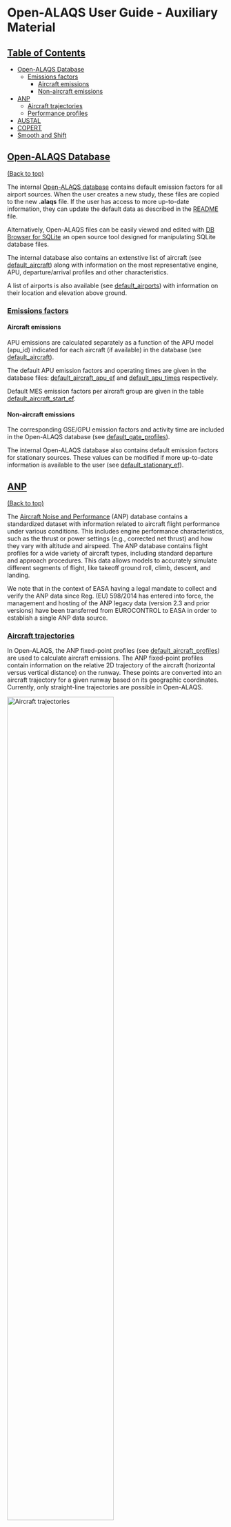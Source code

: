 # Open-ALAQS User Guide - Auxiliary Material

## [Table of Contents](#table-of-contents)
- [Open-ALAQS Database](#open-alaqs-database)
  - [Emissions factors](#emission-factors)
    - [Aircraft emissions](#aicraft-emissions)
    - [Non-aircraft emissions](#non-aircraft-emissions)   
- [ANP](#anp)
  - [Aircraft trajectories](#aircraft-trajectories)
  - [Performance profiles](#performance-profiles)
- [AUSTAL](#austal)
- [COPERT](#copert)
- [Smooth and Shift](#smooth-and-shift)

## [Open-ALAQS Database](#open-alaqs-database)
[(Back to top)](#table-of-contents)

The internal [Open-ALAQS database](./../open_alaqs/database/data/) contains default emission factors for all airport sources. When the user creates a new study, these files are copied to the new **.alaqs** file. If the user has access to more up-to-date information, they can update the default data as described in the [README](./../README.md#updating-the-openalaqs-database-templates) file.

Alternatively, Open-ALAQS files can be easily viewed and edited with [DB Browser for SQLite](https://sqlitebrowser.org/) an open source tool designed for manipulating SQLite database files.

The internal database also contains an extenstive list of aircraft (see [default_aircraft](./../open_alaqs/database/data/default_aircraft.csv)) along with information on the most representative engine, APU, departure/arrival profiles and other characteristics.

A list of airports is also available (see [default_airports](./../open_alaqs/database/data/default_airports.csv)) with information on their location and elevation above ground.

### [Emissions factors](#emission-factors)

#### Aircraft emissions

APU emissions are calculated separately as a function of the APU model (apu_id) indicated for each aircraft (if available) in the database (see [default_aircraft](./../open_alaqs/database/data/default_aircraft.csv)).

The default APU emission factors and operating times are given in the database files: [default_aircraft_apu_ef](./../open_alaqs/database/data/default_aircraft_apu_ef.csv) and [default_apu_times](./../open_alaqs/database/data/default_apu_times.csv) respectively.

Default MES emission factors per aircraft group are given in the table [default_aircraft_start_ef](./../open_alaqs/database/data/default_aircraft_start_ef.csv).

#### Non-aircraft emissions

The corresponding GSE/GPU emission factors and activity time are included in the Open-ALAQS database (see [default_gate_profiles](./../open_alaqs/database/data/default_gate_profiles.csv)).

The internal Open-ALAQS database also contains default emission factors for stationary sources. These values can be modified if more up-to-date information is available to the user (see [default_stationary_ef](./../open_alaqs/database/data/default_stationary_ef.csv)).

## [ANP](#anp)
[(Back to top)](#table-of-contents)

The [Aircraft Noise and Performance](https://www.easa.europa.eu/en/domains/environment/policy-support-and-research/aircraft-noise-and-performance-anp-data) (ANP) database contains a standardized dataset with information related to aircraft flight performance under various conditions. This includes engine performance characteristics, such as the thrust or power settings (e.g., corrected net thrust) and how they vary with altitude and airspeed. The ANP database contains flight profiles for a wide variety of aircraft types, including standard departure and approach procedures. This data allows models to accurately simulate different segments of flight, like takeoff ground roll, climb, descent, and landing.

We note that in the context of EASA having a legal mandate to collect and verify the ANP data since Reg. (EU) 598/2014 has entered into force, the management and hosting of the ANP legacy data (version 2.3 and prior versions) have been transferred from EUROCONTROL to EASA in order to establish a single ANP data source.

### [Aircraft trajectories](#aircraft-trajectories)

In Open-ALAQS, the ANP fixed-point profiles (see [default_aircraft_profiles](open_alaqs/database/data/default_aircraft_profiles.csv)) are used to calculate aircraft emissions. The ANP fixed-point profiles contain information on the relative 2D trajectory of the aircraft (horizontal versus vertical distance) on the runway. These points are converted into an aircraft trajectory for a given runway based on its geographic coordinates. Currently, only straight-line trajectories are possible in Open-ALAQS.

<img src="./../open_alaqs/assets/anp_profiles_example.png" alt="Aircraft trajectories" width="70%">

### [Performance profiles](#performance-profiles)

The ratio of thrust to distance is used to define the cut-off between take-off and climb-out. During take-off, full thrust is required to accelerate the aircraft. As the aircraft reaches a certain distance and speed, thrust is reduced to a level appropriate for climb. This transition involves reducing thrust from maximum take-off to maximum climb thrust after a set distance, typically around 1000 feet of ground distance. This cut-off point is used in Open-ALAQS to separate the two modes.

The following figure illustrates this approach. For more information the user is referred to [ECAC.CEAC Doc 29, Volume 2, Appendix B](https://www.ecac-ceac.org/images/documents/ECAC-Doc_29_4th_edition_Dec_2016_Volume_2.pdf).

<img src="./../open_alaqs/assets/anp_dep_profile_example.png" alt="Performance profiles" width="50%">

## [AUSTAL](#austal)
[(Back to top)](#table-of-contents)

The dispersion model [AUSTAL](https://www.umweltbundesamt.de/en/topics/air/air-quality-control-in-europe/overview) is the reference implementation to Annex 2 of the German Environment Agency’s Technical Instructions on Air Quality Control (TA Luft) and implements the specifications and requirements given therein.

The program is the successor of AUSTAL2000 (which was previously used with Open-ALAQS), the reference implementation to Annex 3 of the TA Luft 2002. AUSTAL and AUSTAL2000 were developed by Janicke Consulting on behalf of the German Environment Agency and are freely available and widely used internationally.

AUSTAL 3.3.0 (released on 22.03.2024) has been developed and tested under Windows and Linux. It is exclusively provided, free of charge under the GNU Public Licence, from the dedicated webpage
of the German Environment Agency.

No installation is needed for use with Open-ALAQS as the executables are already included in the Open-ALAQS package.

## [COPERT](#copert)
[(Back to top)](#table-of-contents)

The estimation of roadway traffic emissions (landside, airside and parking lots) in Open-ALAQS is based on COPERT Emission Factors (EF) (version 5.4.52), the EU standard vehicle emissions calculator, developed by [EMISIA](https://www.emisia.com/utilities/copert/) for the European Environment Agency (EEA) for calculating emissions associated with road transportation.

COPERT contains emission factors for more than 450 individual vehicle types (e.g. PC, LDV, HDV) considering various factors such as vehicle type, age, mileage, and driving conditions and operation modes to provide accurate emissions estimates for a specific country or region. Its methodology comprises the road transport chapters in the [EMEP/EEA Air Emissions Inventory Guidebook](https://www.eea.europa.eu/publications/emep-eea-guidebook-2023) and is consistent with the 2006 IPCC Guidelines for the calculation of greenhouse gas emissions.

The implementation (see [copert5.py](./../open_alaqs/core/tools/copert5.py)) of the COPERT methodology in Open-ALAQS preserves the core information from the original model, albeit with some simplification tailored to the scope of Open-ALAQS. It generates typical emission factors for roadway segments or parking areas based on parameters such as fleet year (as a proxy for Euro standard), country, fleet mix and total number of vehicles, temperature, average speed (all set via the study setup UI) and roadway segment length (taken from segment geometry).

The vehicle categories that are examined are Passenger Cars (PCs), Light Commercial Vehicles (LCVs), Heavy Duty Trucks (HDTs), buses and motorcycles which are commonly operating within and around the airports. Only petrol and diesel engines are included in the database. Emission factors are provided for 37 countries: EU27 Member States, EU27 aggregated, UK, Iceland, Norway, Switzerland, Liechtenstein, North Macedonia, Turkey, Albania, Serbia and Montenegro.

**Special remarks**:
- HDTs petrol: only “Conventional” Euro standard option is available
- Motorcycles: only “Petrol” fuel option is available
- Buses: only “Diesel” fuel option is available
- Evaporative emissions: only VOC pollutant is available
- Information on vehicle age is included in the Euro standard technology information
- The EF include information for idling, since they are developed based on both real-world driving and on lab tests, both of which include indling periods in the respective real-world driving and driving cycles

The EF values used in Open-ALAQS are available in [default_vehicle_ef_copert5](./../open_alaqs/database/data/default_vehicle_ef_copert5.csv).

## [Smooth and Shift](smooth-and-shift)
[(Back to top)](#table-of-contents)

Open-ALAQS calculates three-dimensional emission distributions for source groups associated with an airport. To apply this output to dispersion models, it is necessary to account for source dynamics such as turbulence, exhaust momentum from aircraft engines, and thermal plume rise. To simplify the application of emission outputs to a dispersion model—without the need to address each individual source's dynamics or specific model details—the effects of source dynamics can be included in an approximate manner within the spatial emission distribution. This is achieved through the "Smooth & Shift" approach, which involves smoothing and shifting the initial source extent.

This approach has been used to connect the emission grid provided by Open-ALAQS' precursor model, ALAQS-AV, to dispersion models. The details  are outlined in the report [EEC/SEE/2005/016](038_Derivation_of_Smooth_and_Shift_Parameters_for_ALAQS-AV.pdf) by EUROCONTROL. The "Smooth & Shift" parameters were originally derived from [LASPORT](https://www.janicke.de/en/lasport.html) (version 1.6), which handles source dynamics in a detailed and time-dependent manner.

Since 2005, the LASPORT parameter values used to describe the source dynamics of main engines have been updated. The following describes the new parameters based on LASPORT version 2.2. Finally, it is worth noting that the "Smooth & Shift" parameters are transparently derived and easy to modify. They have been implemented for all airport-related sources, including aircraft, GSE, and GPU. APU emissions are incorporated into aircraft movements.

The figure below illustrates the change in the geometry of taxiing emissions after applying the "Smooth & Shift" parametrization. Each linestring segment of the taxiway (black line) is expanded into a polygon to account for source dynamics.

<img src="./../open_alaqs/assets/smooth-and-shift.png" alt="smooth and shift" width="50%">

The default values used in Open-ALAQS are available in [default_emission_dynamics](./../open_alaqs/database/data/default_emission_dynamics.csv).
